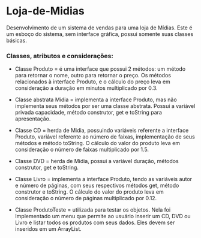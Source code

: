 # Loja-de-Midias

Desenvolvimento de um sistema de vendas para uma loja de Mídias. Este é um esboço do sistema, sem interface gráfica, possui somente suas classes básicas.

### Classes, atributos e considerações: 

- Classe Produto = é uma interface que possui 2 métodos: um método para retornar o nome, outro para retornar o preço. Os métodos relacionados à interface Produto, e o cálculo do preço
leva em consideração a duração em minutos multiplicado por 0.3.

- Classe abstrata Mídia = implementa a interface Produto, mas não
implementa seus métodos por ser uma classe abstrata. Possui a variável privada capacidade, método construtor, get e toString para apresentação.

- Classe CD = herda de Midia, possuindo variáveis referente a interface Produto,  variável referente ao número de faixas, implementação de seus métodos e método toString. O cálculo do valor do produto leva em consideração o número de faixas multiplicado por 1.5.

- Classe DVD = herda de Midia, possui a variável duração, métodos construtor, get e toString. 

- Classe Livro = implementa a interface Produto, tendo as variáveis autor e número de páginas, com seus respectivos métodos get, método construtor e toString. O cálculo do valor do produto leva em consideração o número de páginas multiplicado por 0.12.

- Classe ProdutoTeste = utilizada para testar os objetos. Nela foi Implementado um menu que permite ao usuário inserir um CD, DVD ou Livro e listar todos os produtos com seus dados. Eles devem ser inseridos em um ArrayList.